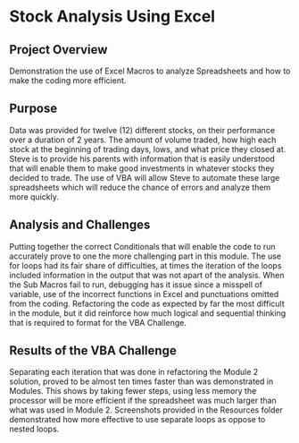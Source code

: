 # Stock Analysis Using Excel
## Project Overview
Demonstration the use of Excel Macros to analyze Spreadsheets and how to make the coding more efficient.
## Purpose
Data was provided for twelve (12) different stocks, on their performance over a duration of 2 years. The amount of volume traded, how high each stock at the beginning of trading days, lows, and what price they closed at. Steve is to provide his parents with information that is easily understood that will enable them to make good investments in whatever stocks they decided to trade. The use of VBA will allow Steve to automate these large spreadsheets which will reduce the chance of errors and analyze them more quickly.
## Analysis and Challenges
Putting together the correct Conditionals that will enable the code to run accurately prove to one the more challenging part in this module.  The use for loops had its fair share of difficulties, at times the iteration of the loops included information in the output that was not apart of the analysis. When the Sub Macros fail to run, debugging has it issue since a misspell of variable, use of the incorrect functions in Excel and punctuations omitted from the coding.  Refactoring the code as expected by far the most difficult in the module, but it did reinforce how much logical and sequential thinking that is required to format for the VBA Challenge. 
## Results of the VBA Challenge
Separating each iteration that was done in refactoring the Module 2 solution, proved to be almost ten times faster than was demonstrated in Modules. This shows by taking fewer steps, using less memory the processor will be more efficient if the spreadsheet was much larger than what was used in Module 2. Screenshots provided in the Resources folder demonstrated how more effective to use separate loops as oppose to nested loops.
